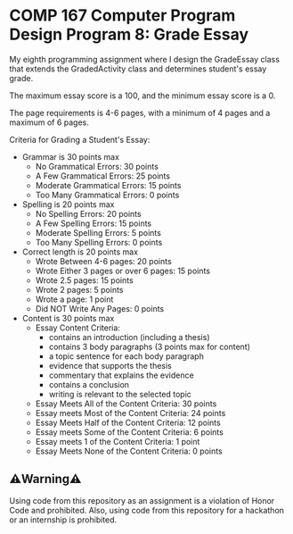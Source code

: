 # COMP 167 Computer Program Design Program 8: Grade Essay
My eighth programming assignment where I design the GradeEssay class that extends the GradedActivity class and determines student's essay grade.

The maximum essay score is a 100, and the minimum essay score is a 0.

The page requirements is 4-6 pages, with a minimum of 4 pages and a maximum of 6 pages.

Criteria for Grading a Student's Essay:
* Grammar is 30 points max
	* No Grammatical Errors: 30 points
	* A Few Grammatical Errors: 25 points
	* Moderate Grammatical Errors: 15 points
	* Too Many Grammatical Errors: 0 points
* Spelling is 20 points max
	* No Spelling Errors: 20 points
	* A Few Spelling Errors: 15 points
	* Moderate Spelling Errors: 5 points
	* Too Many Spelling Errors: 0 points
* Correct length is 20 points max
	* Wrote Between 4-6 pages: 20 points
	* Wrote Either 3 pages or over 6 pages: 15 points
	* Wrote 2.5 pages: 15 points
	* Wrote 2 pages: 5 points
	* Wrote a page: 1 point
	* Did NOT Write Any Pages: 0 points
* Content is 30 points max
	* Essay Content Criteria:
		* contains an introduction (including a thesis)
		* contains 3 body paragraphs (3 points max for content)
		* a topic sentence for each body paragraph
		* evidence that supports the thesis
		* commentary that explains the evidence
		* contains a conclusion
		* writing is relevant to the selected topic
	* Essay Meets All of the Content Criteria: 30 points
	* Essay meets Most of the Content Criteria: 24 points
	* Essay Meets Half of the Content Criteria: 12 points
	* Essay meets Some of the Content Criteria: 6 points
	* Essay meets 1 of the Content Criteria: 1 point
	* Essay Meets None of the Content Criteria: 0 points

## ⚠️Warning⚠️
Using code from this repository as an assignment is a violation of Honor Code and prohibited. Also, using code from this repository for a hackathon or an internship is prohibited.
